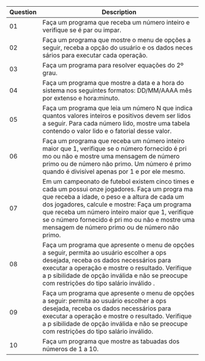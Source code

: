 
| Question | Description |
|---|---|
|01| Faça um programa que receba um número inteiro e verifique se é par ou impar. |
|02| Faça um programa que mostre o menu de opções a seguir, receba a opção do usuário e os dados neces sários para executar cada operação. |
|03| Faça um programa para resolver equações do 2º grau. |
|04| Faça um programa que mostre a data e a hora do sistema nos seguintes formatos: DD/MM/AAAA mês por extenso e hora:minuto. |
|05| Faça um programa que leia um número N que indica quantos valores inteiros e positivos devem ser lidos a seguir. Para cada número lido, mostre uma tabela contendo o valor lido e o fatorial desse valor. |
|06| Faça um programa que receba um número inteiro maior que 1, verifique se o número fornecido é pri mo ou não e mostre uma mensagem de número primo ou de número não primo. Um número é primo quando é divisível apenas por 1 e por ele mesmo. |
|07| Em um campeonato de futebol existem cinco times e cada um possui onze jogadores. Faça um progra ma que receba a idade, o peso e a altura de cada um dos jogadores, calcule e mostre: Faça um programa que receba um número inteiro maior que 1, verifique se o número fornecido é pri mo ou não e mostre uma mensagem de número primo ou de número não primo. |
|08| Faça um programa que apresente o menu de opções a seguir, permita ao usuário escolher a ops desejada, receba os dados necessários para executar a operação e mostre o resultado. Verifique a p sibilidade de opção inválida e não se preocupe com restrições do tipo salário inválido . |
|09| Faça um programa que apresente o menu de opções a seguir: permita ao usuário escolher a ops desejada, receba os dados necessários para executar a operação e mostre o resultado. Verifique a p sibilidade de opção inválida e não se preocupe com restrições do tipo salário inválido. |
|10| Faça um programa que mostre as tabuadas dos números de 1 a 10. |
